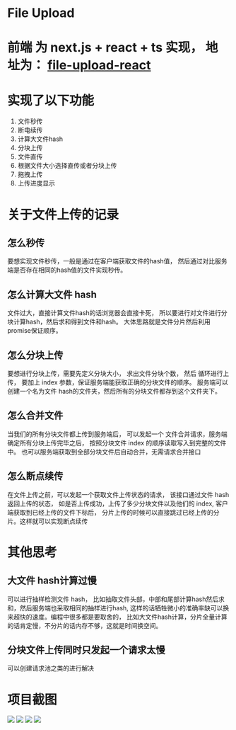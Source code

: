 # File Upload

# 前端 为 next.js + react + ts 实现， 地址为： [file-upload-react](https://github.com/akazwz/file-upload-react)

# 实现了以下功能

1. 文件秒传
2. 断电续传
3. 计算大文件hash
4. 分块上传
5. 文件直传
6. 根据文件大小选择直传或者分块上传
7. 拖拽上传
8. 上传进度显示

# 关于文件上传的记录

## 怎么秒传

要想实现文件秒传，一般是通过在客户端获取文件的hash值， 然后通过对比服务端是否存在相同的hash值的文件实现秒传。

## 怎么计算大文件 hash

文件过大，直接计算文件hash的话浏览器会直接卡死，
所以要进行对文件进行分块计算hash，然后求和得到文件和hash。 大体思路就是文件分片然后利用promise保证顺序。

## 怎么分块上传

要想进行分块上传，需要先定义分块大小， 求出文件分块个数， 然后 循环进行上传，
要加上 index 参数，保证服务端能获取正确的分块文件的顺序。
服务端可以创建一个名为文件 hash的文件夹，然后所有的分块文件都存到这个文件夹下。

## 怎么合并文件

当我们的所有分块文件都上传到服务端后，
可以发起一个 文件合并请求，服务端确定所有分块上传完毕之后， 按照分块文件 index 的顺序读取写入到完整的文件中。
也可以服务端获取到全部分块文件后自动合并，无需请求合并接口

## 怎么断点续传

在文件上传之前，可以发起一个获取文件上传状态的请求， 该接口通过文件 hash返回上传的状态，
如是否上传成功，上传了多少分块文件以及他们的 index, 客户端获取到已经上传的文件下标后，
分片上传的时候可以直接跳过已经上传的分片。这样就可以实现断点续传

# 其他思考

## 大文件 hash计算过慢

可以进行抽样检测文件 hash， 比如抽取文件头部，中部和尾部计算hash然后求和，然后服务端也采取相同的抽样进行hash,
这样的话牺牲微小的准确率缺可以换来超快的速度。编程中很多都是要取舍的，
比如大文件hash计算，分片全量计算的话肯定慢，不分片的话内存不够，这就是时间换空间。

## 分块文件上传同时只发起一个请求太慢

可以创建请求池之类的进行解决

# 项目截图

![](docs/small_file.gif)
![](docs/small_file_light.gif)
![](docs/large_file.gif)
![](docs/files.gif)
